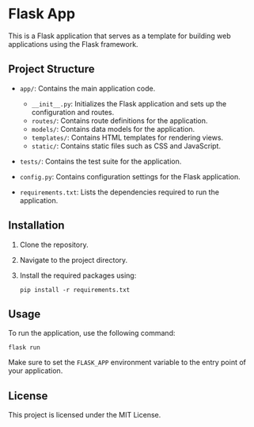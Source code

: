 # Flask App

This is a Flask application that serves as a template for building web applications using the Flask framework.

## Project Structure

- `app/`: Contains the main application code.
  - `__init__.py`: Initializes the Flask application and sets up the configuration and routes.
  - `routes/`: Contains route definitions for the application.
  - `models/`: Contains data models for the application.
  - `templates/`: Contains HTML templates for rendering views.
  - `static/`: Contains static files such as CSS and JavaScript.

- `tests/`: Contains the test suite for the application.

- `config.py`: Contains configuration settings for the Flask application.

- `requirements.txt`: Lists the dependencies required to run the application.

## Installation

1. Clone the repository.
2. Navigate to the project directory.
3. Install the required packages using:

   ```
   pip install -r requirements.txt
   ```

## Usage

To run the application, use the following command:

```
flask run
```

Make sure to set the `FLASK_APP` environment variable to the entry point of your application.

## License

This project is licensed under the MIT License.